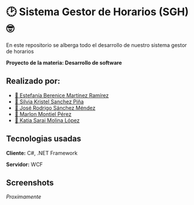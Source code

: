 
# 🕑 Sistema Gestor de Horarios (SGH) 🤓
En este repositorio se alberga todo el desarrollo de nuestro 
sistema gestor de horarios 

__Proyecto de la materia: Desarrollo de software__
## Realizado por: 

 - [👩 Estefanía Berenice Martínez Ramírez](https://github.com/EstefaniaMR22)
 - [👩 Silvia Kristel Sanchez Piña](hhttps://github.com/SilviaKristelSP)
 - [👨 José Rodrigo Sánchez Méndez](https://github.com/Rodri-Soft)
 - [👨 Marlon Montiel Pérez](https://github.com/sufragad0r)
 - [👩 Katia Sarai Molina López](https://github.com/sufragad0r)



## Tecnologias usadas

**Cliente:** C#, .NET Framework

**Servidor:** WCF


## Screenshots

*Proximamente*

